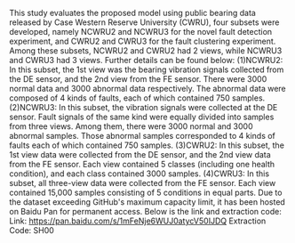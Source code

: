 This study evaluates the proposed model using public bearing data released by Case Western Reserve University (CWRU),  four subsets were developed, namely NCWRU2 and NCWRU3 for the novel fault detection experiment, and CWRU2 and CWRU3 for the fault clustering experiment. Among these subsets, NCWRU2 and CWRU2 had 2 views, while NCWRU3 and CWRU3 had 3 views. Further details can be found below:
(1)NCWRU2: In this subset, the 1st view was the bearing vibration signals collected from the DE sensor, and the 2nd view from the FE sensor. There were 3000 normal data and 3000 abnormal data respectively. The abnormal data were composed of 4 kinds of faults, each of which contained 750 samples.
(2)NCWRU3: In this subset, the vibration signals were collected at the DE sensor. Fault signals of the same kind were equally divided into samples from three views. Among them, there were 3000 normal and 3000 abnormal samples. Those abnormal samples corresponded to 4 kinds of faults each of which contained 750 samples.
(3)CWRU2: In this subset, the 1st view data were collected from the DE sensor, and the 2nd view data from the FE sensor. Each view contained 5 classes (including one health condition), and each class contained 3000 samples.
(4)CWRU3: In this subset, all three-view data were collected from the FE sensor. Each view contained 15,000 samples consisting of 5 conditions in equal parts.
Due to the dataset exceeding GitHub's maximum capacity limit, it has been hosted on Baidu Pan for permanent access. Below is the link and extraction code:
Link: https://pan.baidu.com/s/1mFeNje6WUJ0atycV50IJDQ
Extraction Code: SH00
